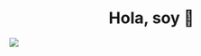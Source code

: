 <div align="center">
<h1 align="center">Hola, soy <a href="[()]"></a> 👋</h1>
</div>
<img src="[https://i.imgur.com/weNbhGZ.png](https://user-images.githubusercontent.com/61261654/114380542-d3314f80-9ba7-11eb-847c-31ba132fb4b8.png)">
<!--
**Juliadisarli/Juliadisarli** is a ✨ _special_ ✨ repository because its `README.md` (this file) appears on your GitHub profile.

- 🔭 I’m currently working on OCASA
- 🌱 I’m currently learning Automation Testing
- 📫 How to reach me: julidisarli@gmail.com

-->
